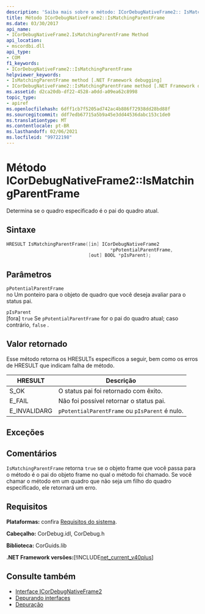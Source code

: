 ```yaml
---
description: 'Saiba mais sobre o método: ICorDebugNativeFrame2:: IsMatchingParentFrame'
title: Método ICorDebugNativeFrame2::IsMatchingParentFrame
ms.date: 03/30/2017
api_name:
- ICorDebugNativeFrame2.IsMatchingParentFrame Method
api_location:
- mscordbi.dll
api_type:
- COM
f1_keywords:
- ICorDebugNativeFrame2::IsMatchingParentFrame
helpviewer_keywords:
- IsMatchingParentFrame method [.NET Framework debugging]
- ICorDebugNativeFrame2::IsMatchingParentFrame method [.NET Framework debugging]
ms.assetid: d2ca20db-df22-4528-a0dd-a09ea62c8998
topic_type:
- apiref
ms.openlocfilehash: 6dff1cb7f5205ad742ac4b886f72938dd28bd88f
ms.sourcegitcommit: ddf7edb67715a5b9a45e3dd44536dabc153c1de0
ms.translationtype: MT
ms.contentlocale: pt-BR
ms.lasthandoff: 02/06/2021
ms.locfileid: "99722198"
---
```

# <a name="icordebugnativeframe2ismatchingparentframe-method"></a>Método ICorDebugNativeFrame2::IsMatchingParentFrame

Determina se o quadro especificado é o pai do quadro atual.  
  
## <a name="syntax"></a>Sintaxe  
  
```cpp  
HRESULT IsMatchingParentFrame([in] ICorDebugNativeFrame2  
                                      *pPotentialParentFrame,  
                              [out] BOOL *pIsParent);  
```  
  
## <a name="parameters"></a>Parâmetros  

 `pPotentialParentFrame`  
 no Um ponteiro para o objeto de quadro que você deseja avaliar para o status pai.  
  
 `pIsParent`  
 [fora] `true` Se `pPotentialParentFrame` for o pai do quadro atual; caso contrário, `false` .  
  
## <a name="return-value"></a>Valor retornado  

 Esse método retorna os HRESULTs específicos a seguir, bem como os erros de HRESULT que indicam falha de método.  
  
|HRESULT|Descrição|  
|-------------|-----------------|  
|S_OK|O status pai foi retornado com êxito.|  
|E_FAIL|Não foi possível retornar o status pai.|  
|E_INVALIDARG|`pPotentialParentFrame` ou `pIsParent` é nulo.|  
  
## <a name="exceptions"></a>Exceções  
  
## <a name="remarks"></a>Comentários  

 `IsMatchingParentFrame` retorna `true` se o objeto frame que você passa para o método é o pai do objeto frame no qual o método foi chamado. Se você chamar o método em um quadro que não seja um filho do quadro especificado, ele retornará um erro.  
  
## <a name="requirements"></a>Requisitos  

 **Plataformas:** confira [Requisitos do sistema](../../get-started/system-requirements.md).  
  
 **Cabeçalho:** CorDebug.idl, CorDebug.h  
  
 **Biblioteca:** CorGuids.lib  
  
 **.NET Framework versões:**[!INCLUDE[net_current_v40plus](../../../../includes/net-current-v40plus-md.md)]  
  
## <a name="see-also"></a>Consulte também

- [Interface ICorDebugNativeFrame2](icordebugnativeframe2-interface.md)
- [Depurando interfaces](debugging-interfaces.md)
- [Depuração](index.md)
